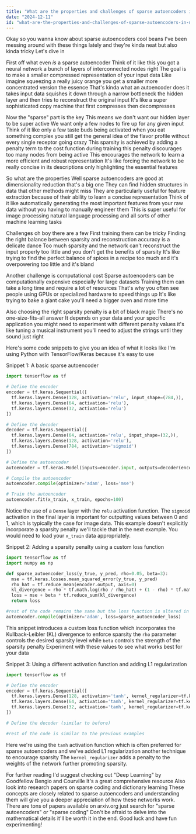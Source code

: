 ```yaml
---
title: "What are the properties and challenges of sparse autoencoders in neural networks?"
date: "2024-12-11"
id: "what-are-the-properties-and-challenges-of-sparse-autoencoders-in-neural-networks"
---
```


Okay so you wanna know about sparse autoencoders cool beans  I've been messing around with these things lately and they're kinda neat but also kinda tricky  Let's dive in

First off what even *is* a sparse autoencoder  Think of it like this you got a neural network a bunch of layers of interconnected nodes right  The goal is to make a smaller compressed representation of your input data  Like imagine squeezing a really juicy orange you get a smaller more concentrated version the essence  That's kinda what an autoencoder does it takes input data  squishes it down through a narrow bottleneck the hidden layer  and then tries to reconstruct the original input  It's like a super sophisticated copy machine that first compresses then decompresses

Now the "sparse" part is the key  This means we don't want our hidden layer to be super active  We want only a few nodes to fire up for any given input  Think of it like only a few taste buds being activated when you eat something complex you still get the general idea of the flavor profile without every single receptor going crazy  This sparsity is achieved by adding a penalty term to the cost function during training  this penalty discourages too many nodes from being active This encourages the network to learn a more efficient and robust representation  It's like forcing the network to be really concise in its descriptions  only highlighting the essential features


So what are the properties  Well  sparse autoencoders are good at dimensionality reduction that's a big one  They can find hidden structures in data that other methods might miss  They are particularly useful for feature extraction because of their ability to learn a concise representation  Think of it like automatically generating the most important features from your raw data without you having to manually engineer them  This is super useful for image processing natural language processing and all sorts of other machine learning tasks

Challenges  oh boy  there are a few  First training them can be tricky  Finding the right balance between sparsity and reconstruction accuracy is a delicate dance  Too much sparsity and the network can't reconstruct the input properly  too little and you don't get the benefits of sparsity  It's like trying to find the perfect balance of spices in a recipe too much and it's overpowering  too little and it's bland

Another challenge is computational cost  Sparse autoencoders can be computationally expensive especially for large datasets  Training them can take a long time and require a lot of resources  That's why you often see people using GPUs or specialized hardware to speed things up  It's like trying to bake a giant cake you'll need a bigger oven and more time

Also choosing the right sparsity penalty is a bit of black magic  There's no one-size-fits-all answer  It depends on your data and your specific application you might need to experiment with different penalty values  it's like tuning a musical instrument you'll need to adjust the strings until they sound just right

Here's some code snippets to give you an idea of what it looks like  I'm using Python with TensorFlow/Keras  because it's easy to use


Snippet 1:  A basic sparse autoencoder

```python
import tensorflow as tf

# Define the encoder
encoder = tf.keras.Sequential([
  tf.keras.layers.Dense(128, activation='relu', input_shape=(784,)),
  tf.keras.layers.Dense(64, activation='relu'),
  tf.keras.layers.Dense(32, activation='relu')
])

# Define the decoder
decoder = tf.keras.Sequential([
  tf.keras.layers.Dense(64, activation='relu', input_shape=(32,)),
  tf.keras.layers.Dense(128, activation='relu'),
  tf.keras.layers.Dense(784, activation='sigmoid')
])

# Define the autoencoder
autoencoder = tf.keras.Model(inputs=encoder.input, outputs=decoder(encoder.output))

# Compile the autoencoder
autoencoder.compile(optimizer='adam', loss='mse')

# Train the autoencoder
autoencoder.fit(x_train, x_train, epochs=100)
```

Notice the use of a `Dense` layer with the `relu` activation function. The `sigmoid` activation in the final layer is important for outputting values between 0 and 1, which is typically the case for image data. This example doesn't explicitly incorporate a sparsity penalty we'll tackle that in the next example.  You would need to load your `x_train` data appropriately.

Snippet 2: Adding a sparsity penalty using a custom loss function

```python
import tensorflow as tf
import numpy as np

def sparse_autoencoder_loss(y_true, y_pred, rho=0.05, beta=3):
  mse = tf.keras.losses.mean_squared_error(y_true, y_pred)
  rho_hat = tf.reduce_mean(encoder.output, axis=0)
  kl_divergence = rho * tf.math.log(rho / rho_hat) + (1 - rho) * tf.math.log((1 - rho) / (1 - rho_hat))
  loss = mse + beta * tf.reduce_sum(kl_divergence)
  return loss

#rest of the code remains the same but the loss function is altered in the compile step
autoencoder.compile(optimizer='adam', loss=sparse_autoencoder_loss)

```

This snippet introduces a custom loss function which incorporates the Kullback-Leibler (KL) divergence to enforce sparsity  the `rho` parameter controls the desired sparsity level while `beta` controls the strength of the sparsity penalty  Experiment with these values to see what works best for your data


Snippet 3: Using a different activation function and adding L1 regularization

```python
import tensorflow as tf

# Define the encoder
encoder = tf.keras.Sequential([
  tf.keras.layers.Dense(128, activation='tanh', kernel_regularizer=tf.keras.regularizers.l1(0.01), input_shape=(784,)),
  tf.keras.layers.Dense(64, activation='tanh', kernel_regularizer=tf.keras.regularizers.l1(0.01)),
  tf.keras.layers.Dense(32, activation='tanh', kernel_regularizer=tf.keras.regularizers.l1(0.01))
])

# Define the decoder (similar to before)

#rest of the code is similar to the previous examples
```

Here we're using the `tanh` activation function which is often preferred for sparse autoencoders  and we've added L1 regularization  another technique to encourage sparsity  The `kernel_regularizer` adds a penalty to the weights of the network further promoting sparsity.



For further reading  I'd suggest checking out  "Deep Learning" by Goodfellow Bengio and Courville  It's a great comprehensive resource  Also  look into research papers on sparse coding and dictionary learning  These concepts are closely related to sparse autoencoders  and understanding them will give you a deeper appreciation of how these networks work.  There are tons of papers available on arxiv.org  just search for "sparse autoencoders" or "sparse coding"  Don't be afraid to delve into the mathematical details it'll be worth it in the end.  Good luck and have fun experimenting!
